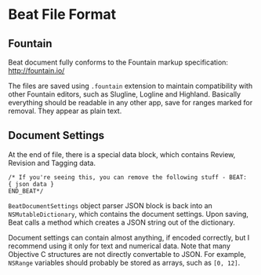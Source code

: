 #  Beat File Format

## Fountain

Beat document fully conforms to the Fountain markup specification: http://fountain.io/

The files are saved using `.fountain` extension to maintain compatibility with other Fountain editors, such as Slugline, Logline and Highland. Basically everything should be readable in any other app, save for ranges marked for removal. They appear as plain text. 

## Document Settings

At the end of file, there is a special data block, which contains Review, Revision and Tagging data.

````
/* If you're seeing this, you can remove the following stuff - BEAT:
{ json data }
END_BEAT*/
````

`BeatDocumentSettings` object parser JSON block is back into an `NSMutableDictionary`, which contains the document settings. Upon saving, Beat calls a method which creates a JSON string out of the dictionary.

Document settings can contain almost anything, if encoded correctly, but I recommend using it only for text and numerical data. Note that many Objective C structures are not directly convertable to JSON. For example, `NSRange` variables should probably be stored as arrays, such as `[0, 12]`.




